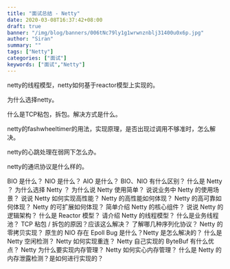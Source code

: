 ```yaml
---
title: "面试总结 - Netty"
date: 2020-03-08T16:37:42+08:00
draft: true
banner: "/img/blog/banners/006tNc79ly1g1wrwnznblj31400u0x6p.jpg"
author: "Siran"
summary: ""
tags: ["Netty"]
categories: ["面试"]
keywords: ["面试","Netty"]
---
```


netty的线程模型，netty如何基于reactor模型上实现的。

为什么选择netty。

什么是TCP粘包，拆包。解决方式是什么。

netty的fashwheeltimer的用法，实现原理，是否出现过调用不够准时，怎么解决。

netty的心跳处理在弱网下怎么办。

netty的通讯协议是什么样的。

BIO 是什么？
NIO 是什么？
AIO 是什么？
BIO、NIO 有什么区别？
什么是 Netty ？
为什么选择 Netty ？
为什么说 Netty 使用简单？
说说业务中 Netty 的使用场景？
说说 Netty 如何实现高性能？
Netty 的高性能如何体现？
Netty 的高可靠如何体现？
Netty 的可扩展如何体现？
简单介绍 Netty 的核心组件？
说说 Netty 的逻辑架构？
什么是 Reactor 模型？
请介绍 Netty 的线程模型？
什么是业务线程池？
TCP 粘包 / 拆包的原因？应该这么解决？
了解哪几种序列化协议？
Netty 的零拷贝实现？
原生的 NIO 存在 Epoll Bug 是什么？Netty 是怎么解决的？
什么是 Netty 空闲检测？
Netty 如何实现重连？
Netty 自己实现的 ByteBuf 有什么优点？
Netty 为什么要实现内存管理？
Netty 如何实心内存管理？
什么是 Netty 的内存泄露检测？是如何进行实现的？
